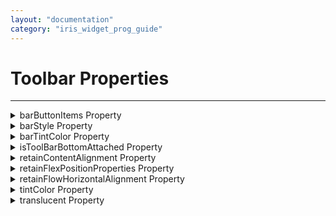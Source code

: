 ```yaml
---
layout: "documentation"
category: "iris_widget_prog_guide"
---
```

                               


Toolbar Properties
==================

* * *


<details close markdown="block"><summary>barButtonItems Property</summary>

* * *

This property contains an array of BarButtonItem objects.

### Syntax

{% highlight VoltMx %}
barButtonItems
{% endhighlight %}

### Type

Array of objects.

### Read/Write

Read + Write

### Remarks

This property contains an array of BarButtonItem objects.

### Example

{% highlight VoltMx %}
/*Sample code to set the leftBarButtonItems and rightBarButtonItems property method of a ToolBar widget.*/

var btns = [item0, item1];
var btns1 = [item2];
frmToolBar.myToolbar.leftBarButtonItems = btns;
frmToolBar.myToolbar.rightBarButtonItems = btns1;
{% endhighlight %}

### Platform Availability

*   iOS

* * *

</details>
<details close markdown="block"><summary>barStyle Property</summary>

* * *

This property determines the toolbar bar appearance

### Syntax

{% highlight VoltMx %}
barStyle
{% endhighlight %}

### Type

Constant

### Read/Write

Read + Write

### Remarks

The toolbar bar style can be one of the following: 

*   constants.BAR\_STYLE\_DEAFULT
*   constants.BAR\_STYLE\_BLACK

### Example

{% highlight VoltMx %}
//Sample code to set the barStyle property of a ToolBar widget.

frmToolBar.myToolbar.barStyle=constants.BAR_STYLE_DEAFULT;
{% endhighlight %}

### Platform Availability

*   iOS

* * *

</details>
<details close markdown="block"><summary>barTintColor Property</summary>

* * *

This property determines the tint color of the toolbar bar background.

### Syntax
{% highlight VoltMx %}
barTintColor
{% endhighlight %}

### Type

String

### Read/Write

Read + Write

### Remarks

This property determines the tint color of the toolbar bar background. It is specified as a string that contains a hex value.

### Remarks

{% highlight VoltMx %}
//Sample code to set the barTintColor property of a ToolBar widget.

var item1 = new voltmx.ui.BarButtonItem({
    // All items must be created in the same manner.
    type: constants.BAR_BUTTON_SYSTEM_ITEM,
    style: constants.BAR_ITEM_STYLE_PLAIN,
    enabled: true,
    action: onClick,
    metaData: {
        systemItem: constants.SYSTEM_ITEM_REPLY
    }
});
item1.barTintColor = "FF0000";
{% endhighlight %}

### Platform Availability

*   iOS

* * *

</details>
<details close markdown="block"><summary>isToolBarBottomAttached Property</summary>

* * *

This property determines if the toolbar is docked to the bottom of the form.

### Syntax
{% highlight VoltMx %}
isToolBarBottomAttached
{% endhighlight %}

### Type

Boolean

### Read/Write

Read + Write

### Remarks

If True, the toolbar is docked to the bottom of the form. Width and Height properties are disabled in this case.

### Remarks

{% highlight VoltMx %}
//Sample code to set the isToolBarBoottomAttached property of a ToolBar widget.

var item1 = new voltmx.ui.BarButtonItem({
    // All items must be created in the same manner.
    type: constants.BAR_BUTTON_SYSTEM_ITEM,
    style: constants.BAR_ITEM_STYLE_PLAIN,
    enabled: true,
    action: onClick,
    metaData: {
        systemItem: constants.SYSTEM_ITEM_REPLY
    }
});
item1.isToolBarBoottomAttached=true;
{% endhighlight %}

### Platform Availability

*   iOS

* * *

</details>
<details close markdown="block"><summary>retainContentAlignment Property</summary>

* * *

This property is used to retain the content alignment property value, as it was defined.

> **_Note:_** Locale-level configurations take priority when invalid values are given to this property, or if it is not defined.

The mirroring widget layout properties should be defined as follows.

{% highlight VoltMx %}
function getIsFlexPositionalShouldMirror(widgetRetainFlexPositionPropertiesValue) {
    return (isI18nLayoutConfigEnabled &&
    localeLayoutConfig[defaultLocale]
    ["mirrorFlexPositionalProperties"] == true &&
    !widgetRetainFlexPositionPropertiesValue);
}
{% endhighlight %}

The following table illustrates how widgets consider Local flag and Widget flag values.

  
| Properties | Local Flag Value | Widget Flag Value | Action |
| --- | --- | --- | --- |
| Mirror/retain FlexPositionProperties | true | true | Use the designed layout from widget for all locales. Widget layout overrides everything else. |
| Mirror/retain FlexPositionProperties | true | false | Use Mirror FlexPositionProperties since locale-level Mirror is true. |
| Mirror/retain FlexPositionProperties | true | not specified | Use Mirror FlexPositionProperties since locale-level Mirror is true. |
| Mirror/retain FlexPositionProperties | false | true | Use the designed layout from widget for all locales. Widget layout overrides everything else. |
| Mirror/retain FlexPositionProperties | false | false | Use the Design/Model-specific default layout. |
| Mirror/retain FlexPositionProperties | false | not specified | Use the Design/Model-specific default layout. |
| Mirror/retain FlexPositionProperties | not specified | true | Use the designed layout from widget for all locales. Widget layout overrides everything else. |
| Mirror/retain FlexPositionProperties | not specified | false | Use the Design/Model-specific default layout. |
| Mirror/retain FlexPositionProperties | not specified | not specified | Use the Design/Model-specific default layout. |

### Syntax
{% highlight VoltMx %}
retainContentAlignment
{% endhighlight %}
### Type

Boolean

### Read/Write

No (only during widget-construction time)

### Example

{% highlight VoltMx %}
//This is a generic property that is applicable for various widgets.
//Here, we have shown how to use the retainContentAlignment property for Button widget.
/*You need to make a corresponding use of the 
retainContentAlignment property for other applicable widgets.*/
var btn = new voltmx.ui.Button({
    "focusSkin": "defBtnFocus",
    "height": "50dp",
    "id": "myButton",
    "isVisible": true,
    "left": "0dp",
    "skin": "defBtnNormal",
    "text": "text always from top left",
    "top": "0dp",
    "width": "260dp",
    "zIndex": 1
}, {
    "contentAlignment": constants.CONTENT_ALIGN_TOP_LEFT,
    "displayText": true,
    "padding": [0, 0, 0, 0],
    "paddingInPixel": false,
    "retainFlexPositionProperties": false,
    "retainContentAlignment": true
}, {});
{% endhighlight %}

### Platform Availability

*   Available in IDE
*   Windows, iOS, Android, and SPA

* * *

</details>
<details close markdown="block"><summary>retainFlexPositionProperties Property</summary>

* * *

This property is used to retain flex positional property values as they were defined. The flex positional properties are left, right, and padding.

> **_Note:_** Locale-level configurations take priority when invalid values are given to this property, or if it is not defined.

The mirroring widget layout properties should be defined as follows.

{% highlight VoltMx %}
function getIsFlexPositionalShouldMirror(widgetRetainFlexPositionPropertiesValue) {
    return (isI18nLayoutConfigEnabled &&
    localeLayoutConfig[defaultLocale]
    ["mirrorFlexPositionalProperties"] == true &&
    !widgetRetainFlexPositionPropertiesValue);
}
{% endhighlight %}

The following table illustrates how widgets consider Local flag and Widget flag values.

  
| Properties | Local Flag Value | Widget Flag Value | Action |
| --- | --- | --- | --- |
| Mirror/retain FlexPositionProperties | true | true | Use the designed layout from widget for all locales. Widget layout overrides everything else. |
| Mirror/retain FlexPositionProperties | true | false | Use Mirror FlexPositionProperties since locale-level Mirror is true. |
| Mirror/retain FlexPositionProperties | true | not specified | Use Mirror FlexPositionProperties since locale-level Mirror is true. |
| Mirror/retain FlexPositionProperties | false | true | Use the designed layout from widget for all locales. Widget layout overrides everything else. |
| Mirror/retain FlexPositionProperties | false | false | Use the Design/Model-specific default layout. |
| Mirror/retain FlexPositionProperties | false | not specified | Use the Design/Model-specific default layout. |
| Mirror/retain FlexPositionProperties | not specified | true | Use the designed layout from widget for all locales. Widget layout overrides everything else. |
| Mirror/retain FlexPositionProperties | not specified | false | Use the Design/Model-specific default layout. |
| Mirror/retain FlexPositionProperties | not specified | not specified | Use the Design/Model-specific default layout. |

### Syntax
{% highlight VoltMx %}
retainFlexPositionProperties
{% endhighlight %}

### Type

Boolean

### Read/Write

No (only during widget-construction time)

### Example

{% highlight VoltMx %}
//This is a generic property that is applicable for various widgets.
//Here, we have shown how to use the retainFlexPositionProperties property for Button widget.
/*You need to make a corresponding use of the 
retainFlexPositionProperties property for other applicable widgets.*/
var btn = new voltmx.ui.Button({
    "focusSkin": "defBtnFocus",
    "height": "50dp",
    "id": "myButton",
    "isVisible": true,
    "left": "0dp",
    "skin": "defBtnNormal",
    "text": "always left",
    "top": "0dp",
    "width": "260dp",
    "zIndex": 1
}, {
    "contentAlignment": constants.CONTENT_ALIGN_CENTER,
    "displayText": true,
    "padding": [0, 0, 0, 0],
    "paddingInPixel": false,
    "retainFlexPositionProperties": true,
    "retainContentAlignment": false
}, {});
{% endhighlight %}

### Platform Availability

*   Available in IDE
*   Windows, iOS, Android, and SPA

* * *

</details>
<details close markdown="block"><summary>retainFlowHorizontalAlignment Property</summary>

* * *

This property is used to convert Flow Horizontal Left to Flow Horizontal Right.

> **_Note:_** Locale-level configurations take priority when invalid values are given to this property, or if it is not defined.

The mirroring widget layout properties should be defined as follows.

{% highlight VoltMx %}
function getIsFlexPositionalShouldMirror(widgetRetainFlexPositionPropertiesValue) {
    return (isI18nLayoutConfigEnabled &&
    localeLayoutConfig[defaultLocale]
    ["mirrorFlexPositionalProperties"] == true &&
    !widgetRetainFlexPositionPropertiesValue);
}
{% endhighlight %}

The following table illustrates how widgets consider Local flag and Widget flag values.

  
| Properties | Local Flag Value | Widget Flag Value | Action |
| --- | --- | --- | --- |
| Mirror/retain FlexPositionProperties | true | true | Use the designed layout from widget for all locales. Widget layout overrides everything else. |
| Mirror/retain FlexPositionProperties | true | false | Use Mirror FlexPositionProperties since locale-level Mirror is true. |
| Mirror/retain FlexPositionProperties | true | not specified | Use Mirror FlexPositionProperties since locale-level Mirror is true. |
| Mirror/retain FlexPositionProperties | false | true | Use the designed layout from widget for all locales. Widget layout overrides everything else. |
| Mirror/retain FlexPositionProperties | false | false | Use the Design/Model-specific default layout. |
| Mirror/retain FlexPositionProperties | false | not specified | Use the Design/Model-specific default layout. |
| Mirror/retain FlexPositionProperties | not specified | true | Use the designed layout from widget for all locales. Widget layout overrides everything else. |
| Mirror/retain FlexPositionProperties | not specified | false | Use the Design/Model-specific default layout. |
| Mirror/retain FlexPositionProperties | not specified | not specified | Use the Design/Model-specific default layout. |

### Syntax
{% highlight VoltMx %}
retainFlowHorizontalAlignment
{% endhighlight %}

### Type

Boolean

### Read/Write

No (only during widget-construction time)

### Example

{% highlight VoltMx %}
//This is a generic property that is applicable for various widgets.
//Here, we have shown how to use the retainFlowHorizontalAlignment property for Button widget.
/*You need to make a corresponding use of the 
retainFlowHorizontalAlignment property for other applicable widgets. */
var btn = new voltmx.ui.Button({
 "focusSkin": "defBtnFocus",
 "height": "50dp",
 "id": "myButton",
 "isVisible": true,
 "left": "0dp",
 "skin": "defBtnNormal",
 "text": "always left",
 "top": "0dp",
 "width": "260dp",
 "zIndex": 1
}, {
 "contentAlignment": constants.CONTENT_ALIGN_CENTER,
 "displayText": true,
 "padding": [0, 0, 0, 0],
 "paddingInPixel": false,
 "retainFlexPositionProperties": true,
 "retainContentAlignment": false,
 "retainFlowHorizontalAlignment ": false
}, {});
{% endhighlight %}

### Platform Availability

*   Available in IDE
*   Windows, iOS, Android, and SPA

* * *

</details>
<details close markdown="block"><summary>tintColor Property</summary>

* * *

This property determines the tint color to apply to the toolbar items and bar button items. - hex string

### Syntax
{% highlight VoltMx %}
tintColor
{% endhighlight %}

### Type

String

### Read/Write

Read + Write

### Remarks

The hex value is a 6 digit string. For example, red would be FF0000, green 00FF00, blue 0000FF, white FFFFFF, and black 000000.

### Example

{% highlight VoltMx %}
//Sample code to set the tintColor property of a ToolBar widget.
frmToolbar.myToolbar.tintColor="FFFFFF00";
{% endhighlight %}

### Platform Availability

*   iOS

* * *

</details>
<details close markdown="block"><summary>translucent Property</summary>

* * *

This property indicates if the toolbar is translucent.

### Syntax
{% highlight VoltMx %}
translucent
{% endhighlight %}

### Type

Boolean

### Read/Write

Read + Write

### Remarks

This property is a boolean value indicating whether the toolbar bar is translucent.

### Example

{% highlight VoltMx %}
//Sample code to set the translucent property of a ToolBar widget.
frmToolbar.myToolbar.translucent=true;
{% endhighlight %}

### Platform Availability

*   iOS

* * *

